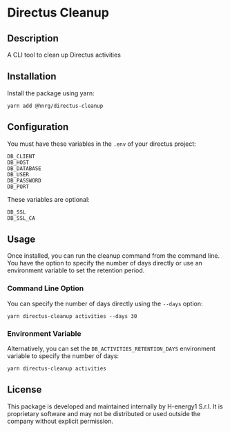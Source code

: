 # Directus Cleanup

## Description
A CLI tool to clean up Directus activities

## Installation
Install the package using yarn:
```
yarn add @hnrg/directus-cleanup
```

## Configuration
You must have these variables in the `.env` of your directus project:
```
DB_CLIENT
DB_HOST
DB_DATABASE
DB_USER
DB_PASSWORD
DB_PORT
```
These variables are optional:
```
DB_SSL
DB_SSL_CA
```

## Usage
Once installed, you can run the cleanup command from the command line. 
You have the option to specify the number of days directly or use an environment variable to set the retention period.

### Command Line Option
You can specify the number of days directly using the `--days` option:
```
yarn directus-cleanup activities --days 30
```

### Environment Variable
Alternatively, you can set the `DB_ACTIVITIES_RETENTION_DAYS` environment variable to specify the number of days:
```
yarn directus-cleanup activities
```

## License
This package is developed and maintained internally by H-energy1 S.r.l.
It is proprietary software and may not be distributed or used outside the company without explicit permission.
